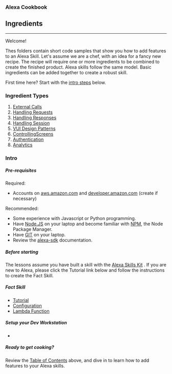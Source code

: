 
### Alexa Cookbook
## Ingredients <a id="title"></a>
<hr />

Welcome!

Thes folders contain short code samples that show you how to add features to an Alexa Skill.
Let's assume we are a chef, with an idea for a fancy new recipe.
The recipe will require one or more ingredients to be combined to create the finished product.
Alexa skills follow the same model. Basic ingredients can be added together to create a robust skill.


First time here?  Start with the [intro steps](#intro) below.

### Ingredient Types <a id="toc"></a>

1. [External Calls](ExternalCalls#title)
1. [Handling Requests](HandlingResponses#title)
1. [Handling Responses](HandlingRequests#title)
1. [Handling Session](HandlingSessions#title)
1. [VUI Design Patterns](Workshop/VUIDesignPatterns#title)
1. [ControllingScreens](ControllingScreens#title)
1. [Authentication](Authentication#title)
1. [Analytics](Analytics#title)


### Intro <a id="intro"></a>


##### Pre-requisites
Required:
* Accounts on [aws.amazon.com](aws.amazon.com) and [developer.amazon.com](developer.amazon.com) (create if necessary)

Recommended:
* Some experience with Javascript or Python programming.
* Have [Node.JS](https://nodejs.org/en/) on your laptop and become familiar with [NPM](https://www.npmjs.com), the Node Package Manager.
* Have [GIT](http://www.git.com) on your laptop.
* Review the [alexa-sdk](https://www.npmjs.com/package/alexa-sdk) documentation.


##### Before starting
The lessons assume you have built a skill with the [Alexa Skills Kit](https://developer.amazon.com/ask) .
If you are new to Alexa, please click the Tutorial link below and follow the instructions to create the Fact Skill.

##### Fact Skill
*  [Tutorial](https://github.com/alexa/skill-sample-nodejs-fact)
*  [Configuration](https://gist.github.com/robm26/0c3b0d02aeca5d445b1c23bf537f5c58)
*  [Lambda Function](https://console.aws.amazon.com/lambda/home?region=us-east-1#/create/configure-triggers?bp=alexa-skill-kit-sdk-factskill)

##### Setup your Dev Workstation
*  [](Workshop/DevTools)

##### Ready to get cooking?

Review the [Table of Contents](#toc) above, and dive in to learn how to add features to your Alexa skills.
